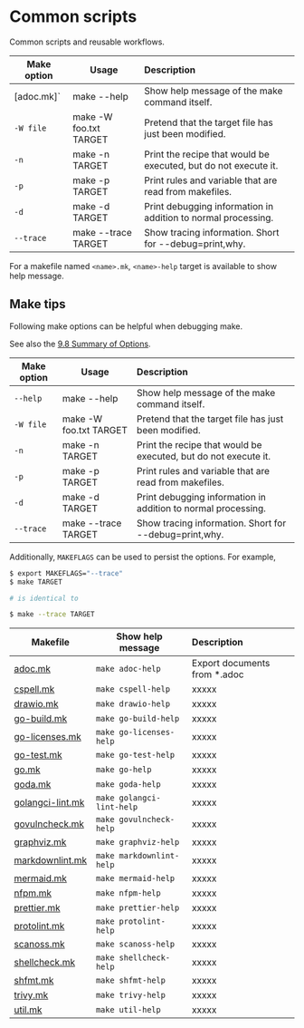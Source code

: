 # Common scripts

Common scripts and reusable workflows.

| Make option | Usage                  | Description                                                     |
|-------------|------------------------|:----------------------------------------------------------------|
| [adoc.mk]`    | make --help            | Show help message of the make command itself.                   |
| `-W file`   | make -W foo.txt TARGET | Pretend that the target file has just been modified.            |
| `-n`        | make -n TARGET         | Print the recipe that would be executed, but do not execute it. |
| `-p`        | make -p TARGET         | Print rules and variable that are read from makefiles.          |
| `-d`        | make -d TARGET         | Print debugging information in addition to normal processing.   |
| `--trace`   | make --trace TARGET    | Show tracing information. Short for --debug=print,why.          |

For a makefile named `<name>.mk`, `<name>-help` target is available to show help message.

## Make tips

Following make options can be helpful when debugging make.

See also the [9.8 Summary of Options](https://www.gnu.org/software/make/manual/html_node/Options-Summary.html).

| Make option | Usage                  | Description                                                     |
|-------------|------------------------|:----------------------------------------------------------------|
| `--help`    | make --help            | Show help message of the make command itself.                   |
| `-W file`   | make -W foo.txt TARGET | Pretend that the target file has just been modified.            |
| `-n`        | make -n TARGET         | Print the recipe that would be executed, but do not execute it. |
| `-p`        | make -p TARGET         | Print rules and variable that are read from makefiles.          |
| `-d`        | make -d TARGET         | Print debugging information in addition to normal processing.   |
| `--trace`   | make --trace TARGET    | Show tracing information. Short for --debug=print,why.          |

Additionally, `MAKEFLAGS` can be used to persist the options.
For example,

```bash
$ export MAKEFLAGS="--trace"
$ make TARGET

# is identical to

$ make --trace TARGET
```

| Makefile    | Show help message      | Description                                                     |
|-------------|------------------------|:----------------------------------------------------------------|
| [adoc.mk](./makefiles/adoc.mk) | `make adoc-help` | Export documents from *.adoc |
| [cspell.mk](./makefiles/cspell.mk) | `make cspell-help` | xxxxx |
| [drawio.mk](./makefiles/drawio.mk) | `make drawio-help` | xxxxx |
| [go-build.mk](./makefiles/go-build.mk) | `make go-build-help` | xxxxx |
| [go-licenses.mk](./makefiles/go-licenses.mk) | `make go-licenses-help` | xxxxx |
| [go-test.mk](./makefiles/go-test.mk) | `make go-test-help` | xxxxx |
| [go.mk](./makefiles/go.mk) | `make go-help` | xxxxx |
| [goda.mk](./makefiles/goda.mk) | `make goda-help` | xxxxx |
| [golangci-lint.mk](./makefiles/golangci-lint.mk) | `make golangci-lint-help` | xxxxx |
| [govulncheck.mk](./makefiles/govulncheck.mk) | `make govulncheck-help` | xxxxx |
| [graphviz.mk](./makefiles/graphviz.mk) | `make graphviz-help` | xxxxx |
| [markdownlint.mk](./makefiles/markdownlint.mk) | `make markdownlint-help` | xxxxx |
| [mermaid.mk](./makefiles/mermaid.mk) | `make mermaid-help` | xxxxx |
| [nfpm.mk](./makefiles/nfpm.mk) | `make nfpm-help` | xxxxx |
| [prettier.mk](./makefiles/prettier.mk) | `make prettier-help` | xxxxx |
| [protolint.mk](./makefiles/protolint.mk) | `make protolint-help` | xxxxx |
| [scanoss.mk](./makefiles/scanoss.mk) | `make scanoss-help` | xxxxx |
| [shellcheck.mk](./makefiles/shellcheck.mk) | `make shellcheck-help` | xxxxx |
| [shfmt.mk](./makefiles/shfmt.mk) | `make shfmt-help` | xxxxx |
| [trivy.mk](./makefiles/trivy.mk) | `make trivy-help` | xxxxx |
| [util.mk](./makefiles/util.mk) | `make util-help` | xxxxx |
